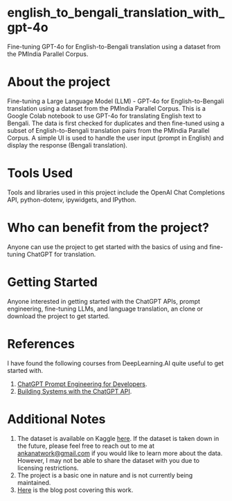 # english_to_bengali_translation_with_gpt-4o
Fine-tuning GPT-4o for English-to-Bengali translation using a dataset from the PMIndia Parallel Corpus.

# About the project
Fine-tuning a Large Language Model (LLM) - GPT-4o for English-to-Bengali translation using a dataset from the PMIndia Parallel Corpus.
This is a Google Colab notebook to use GPT-4o for translating English text to Bengali. The data is first checked for duplicates and then fine-tuned using a subset of English-to-Bengali translation pairs from the PMIndia Parallel Corpus. A simple UI is used to handle the user input (prompt in English) and display the response (Bengali translation).

# Tools Used
Tools and libraries used in this project include the OpenAI Chat Completions API, python-dotenv, ipywidgets, and IPython.

# Who can benefit from the project?
Anyone can use the project to get started with the basics of using and fine-tuning ChatGPT for translation.

# Getting Started
Anyone interested in getting started with the ChatGPT APIs, prompt engineering, fine-tuning LLMs, and language translation, an clone or download the project to get started.

# References
I have found the following courses from DeepLearning.AI quite useful to get started with.
1. [ChatGPT Prompt Engineering for Developers](https://www.deeplearning.ai/short-courses/chatgpt-prompt-engineering-for-developers/).
2. [Building Systems with the ChatGPT API](https://www.deeplearning.ai/short-courses/building-systems-with-chatgpt/).

# Additional Notes
1. The dataset is available on Kaggle [here](https://data.statmt.org/pmindia/v1/parallel/). If the dataset is taken down in the future, please feel free to reach out to me at ankanatwork@gmail.com if you would like to learn more about the data. However, I may not be able to share the dataset with you due to licensing restrictions.
2. The project is a basic one in nature and is not currently being maintained.
3. [Here](https://researchguy.in/fine-tuning-gpt-4o-for-english-to-bengali-translation/) is the blog post covering this work.
